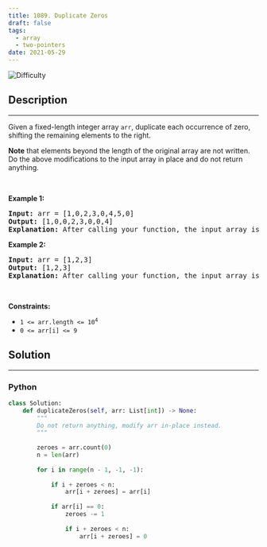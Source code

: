 ```yaml
---
title: 1089. Duplicate Zeros
draft: false
tags: 
  - array
  - two-pointers
date: 2021-05-29
---
```


![Difficulty](https://img.shields.io/badge/Difficulty-Easy-blue.svg)

## Description

---
<p>Given a fixed-length integer array <code>arr</code>, duplicate each occurrence of zero, shifting the remaining elements to the right.</p>

<p><strong>Note</strong> that elements beyond the length of the original array are not written. Do the above modifications to the input array in place and do not return anything.</p>

<p>&nbsp;</p>
<p><strong class="example">Example 1:</strong></p>

<pre>
<strong>Input:</strong> arr = [1,0,2,3,0,4,5,0]
<strong>Output:</strong> [1,0,0,2,3,0,0,4]
<strong>Explanation:</strong> After calling your function, the input array is modified to: [1,0,0,2,3,0,0,4]
</pre>

<p><strong class="example">Example 2:</strong></p>

<pre>
<strong>Input:</strong> arr = [1,2,3]
<strong>Output:</strong> [1,2,3]
<strong>Explanation:</strong> After calling your function, the input array is modified to: [1,2,3]
</pre>

<p>&nbsp;</p>
<p><strong>Constraints:</strong></p>

<ul>
	<li><code>1 &lt;= arr.length &lt;= 10<sup>4</sup></code></li>
	<li><code>0 &lt;= arr[i] &lt;= 9</code></li>
</ul>


## Solution

---
### Python
``` py title='duplicate-zeros'
class Solution:
    def duplicateZeros(self, arr: List[int]) -> None:
        """
        Do not return anything, modify arr in-place instead.
        """
        
        zeroes = arr.count(0)
        n = len(arr)
        
        for i in range(n - 1, -1, -1):
            
            if i + zeroes < n:
                arr[i + zeroes] = arr[i]
            
            if arr[i] == 0:
                zeroes -= 1
                
                if i + zeroes < n:
                    arr[i + zeroes] = 0

```

